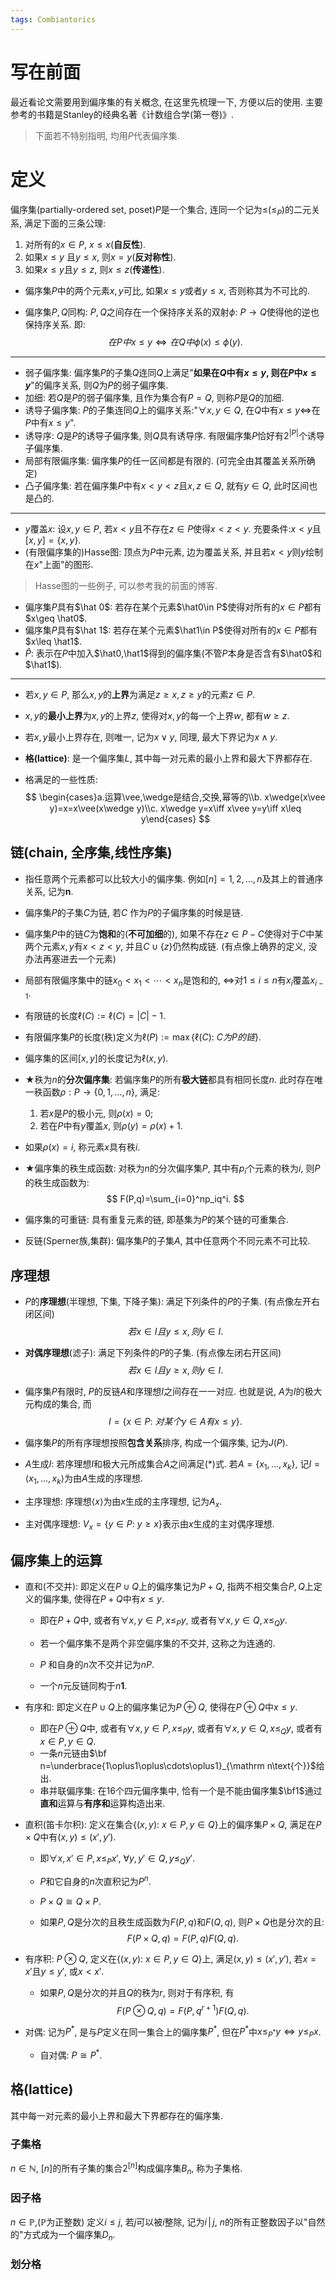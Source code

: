 ```yaml
---
tags: Combiantorics 
---
```


# 写在前面

最近看论文需要用到偏序集的有关概念, 在这里先梳理一下, 方便以后的使用. 主要参考的书籍是Stanley的经典名著《计数组合学(第一卷)》. 

>   下面若不特别指明, 均用$P$代表偏序集. 

# 定义

偏序集(partially-ordered set, poset)$P$是一个集合, 连同一个记为$\leq$($\leq_P$)的二元关系, 满足下面的三条公理:

1.   对所有的$x\in P$, $x\leq x$(**自反性**).
2.   如果$x\leq y$ 且$y\leq x$, 则$x=y$(**反对称性**).
3.   如果$x\leq y$且$y\leq z$, 则$x\leq z$(**传递性**).

-   偏序集$P$中的两个元素$x,y$可比, 如果$x\leq y$或者$y\leq x$, 否则称其为不可比的. 

-   偏序集$P,Q$同构:
    $P,Q$之间存在一个保持序关系的双射$\phi:\ P\longrightarrow Q$使得他的逆也保持序关系. 即:
    $$
    在P中x\leq y\iff 在Q中\phi(x)\leq\phi(y).
    $$



---

-   弱子偏序集: 偏序集$P$的子集$Q$连同$Q$上满足"**如果在$Q$中有$x\leq y$, 则在$P$中$x\leq y$**"的偏序关系, 则$Q$为$P$的弱子偏序集.
-   加细: 若$Q$是$P$的弱子偏序集, 且作为集合有$P=Q$, 则称$P$是$Q$的加细.
-   诱导子偏序集: $P$的子集连同$Q$上的偏序关系:"$\forall x,y\in Q$, 在$Q$中有$x\leq y\iff$在$P$中有$x\leq y$".
-   诱导序: $Q$是$P$的诱导子偏序集, 则$Q$具有诱导序. 有限偏序集$P$恰好有$2^{|P|}$个诱导子偏序集.
-   局部有限偏序集: 偏序集$P$的任一区间都是有限的. (可完全由其覆盖关系所确定)
-   凸子偏序集: 若在偏序集$P$中有$x<y<z$且$x,z\in Q$, 就有$y\in Q$, 此时区间也是凸的. 



---

-   $y$覆盖$x$: 设$x,y\in P$, 若$x<y$且不存在$z\in P$使得$x<z<y$. 充要条件:$x<y$且$[x,y]=\{x,y\}$.
-   (有限偏序集的)Hasse图: 顶点为$P$中元素, 边为覆盖关系, 并且若$x<y$则$y$绘制在$x$"上面"的图形. 

>   Hasse图的一些例子, 可以参考我的前面的博客. 

-   偏序集$P$具有$\hat 0$: 若存在某个元素$\hat0\in P$使得对所有的$x\in P$都有$x\geq \hat0$.
-   偏序集$P$具有$\hat 1$: 若存在某个元素$\hat1\in P$使得对所有的$x\in P$都有$x\leq \hat1$.
-   $\hat P$: 表示在$P$中加入$\hat0,\hat1$得到的偏序集(不管$P$本身是否含有$\hat0$和$\hat1$). 



---

-   若$x,y\in P$, 那么$x,y$的**上界**为满足$z\geq x,z\geq y$的元素$z\in P$. 

-   $x,y$的**最小上界**为$x,y$的上界$z$, 使得对$x,y$的每一个上界$w$, 都有$w\geq z$. 

-   若$x,y$最小上界存在, 则唯一, 记为$x\vee y$, 同理, 最大下界记为$x\wedge y$. 

-   **格(lattice)**: 是一个偏序集$L$, 其中每一对元素的最小上界和最大下界都存在. 

-   格满足的一些性质:
    $$
    \begin{cases}a.运算\vee,\wedge是结合,交换,幂等的\\b. x\wedge(x\vee y)=x=x\vee(x\wedge y)\\c. x\wedge y=x\iff x\vee y=y\iff x\leq y\end{cases}
    $$
    

## 链(chain, 全序集,线性序集)

-   指任意两个元素都可以比较大小的偏序集. 例如$[n]={1,2,...,n}$及其上的普通序关系, 记为$\mathbf {n}$. 

-   偏序集$P$的子集$C$为链, 若$C$ 作为$P$的子偏序集的时候是链.

-   偏序集$P$中的链$C$为**饱和**的(**不可加细**的), 如果不存在$z\in P-C$使得对于$C$中某两个元素$x,y$有$x<z<y$, 并且$C\cup\{z\}$仍然构成链. (有点像上确界的定义, 没办法再塞进去一个元素)

-   局部有限偏序集中的链$x_0<x_1<\cdots<x_n$是饱和的, $\iff$对$1\leq i\leq n$有$x_i$覆盖$x_{i-1}$. 

-   有限链的长度$\ell(C):=\ell(C)=|C|-1$.

-   有限偏序集$P$的长度(秩)定义为$\ell(P):=\max\{\ell(C):\ C为P的链\}$.

-   偏序集的区间$[x,y]$的长度记为$\ell(x,y)$.

-   $\bigstar$秩为$n$的**分次偏序集**: 若偏序集$P$的所有**极大链**都具有相同长度$n$. 此时存在唯一秩函数$\rho:P\longrightarrow\{0,1,...,n\}$, 满足:

    1.   若$x$是$P$的极小元, 则$\rho(x)=0$;
    2.   若在$P$中有$y$覆盖$x$, 则$\rho(y)=\rho(x)+1$.

-   如果$\rho(x)=i$, 称元素$x$具有秩$i$.

-   $\bigstar$偏序集的秩生成函数: 对秩为$n$的分次偏序集$P$, 其中有$p_i$个元素的秩为$i$, 则$P$的秩生成函数为:
    $$
    F(P,q)=\sum_{i=0}^np_iq^i.
    $$

-   偏序集的可重链: 具有重复元素的链, 即基集为$P$的某个链的可重集合. 

-   反链(Sperner族,集群): 偏序集$P$的子集$A$, 其中任意两个不同元素不可比较. 



## 序理想

-   $P$的**序理想**(半理想, 下集, 下降子集): 满足下列条件的$P$的子集. (有点像左开右闭区间)
    $$
    若x\in I 且 y\leq x, 则y\in I.
    $$

-   **对偶序理想**(滤子): 满足下列条件的$P$的子集. (有点像左闭右开区间)
    $$
    若x\in I 且 y\geq x, 则y\in I.
    $$

-   偏序集$P$有限时, $P$的反链$A$和序理想$I$之间存在一一对应. 
    也就是说, $A$为$I$的极大元构成的集合, 而
    $$
    I=\{x\in P:\ 对某个y\in A有x\leq y\}.\tag{*}
    $$

-   偏序集$P$的所有序理想按照**包含关系**排序, 构成一个偏序集, 记为$J(P)$.

-   $A$生成$I$: 若序理想$I$和极大元所成集合$A$之间满足$(*)$式. 若$A=\{x_1,...,x_k\}$, 记$I=\langle x_1,...,x_k\rangle$为由$A$生成的序理想. 

-   主序理想: 序理想$\langle x\rangle$为由$x$生成的主序理想, 记为$A_x$. 

-   主对偶序理想: $V_x=\{y\in P:\ y\geq x\}$表示由$x$生成的主对偶序理想.



## 偏序集上的运算

-   直和(不交并): 即定义在$P\cup Q$上的偏序集记为$P+Q$, 指两不相交集合$P,Q$上定义的偏序集, 使得在$P+Q$中有$x\leq y$. 

    -   即在$P+Q$中, 或者有$\forall x,y\in P,x\leq_P y$, 或者有$\forall x,y\in Q,x\leq_Q y$. 

    -   若一个偏序集不是两个非空偏序集的不交并, 这称之为连通的.
    -   $P$ 和自身的$n$次不交并记为$nP$.
    -   一个$n$元反链同构于$n\mathbf{1}$.

-   有序和: 即定义在$P\cup Q$上的偏序集记为$P\oplus Q$, 使得在$P\oplus Q$中$x\leq y$. 

    -   即在$P\oplus Q$中, 或者有$\forall x,y\in P,x\leq_P y$, 或者有$\forall x,y\in Q,x\leq_Q y$, 或者有$x\in P,y\in Q$.
    -   一条$n$元链由$\bf n=\underbrace{1\oplus1\oplus\cdots\oplus1}_{\mathrm n\text{个}}$给出.
    -   串并联偏序集: 在$16$个四元偏序集中, 恰有一个是不能由偏序集$\bf1$通过**直和**运算与**有序和**运算构造出来. 

-   直积(笛卡尔积): 定义在集合$\{(x,y):\ x\in P,y\in Q\}$上的偏序集$P\times Q$, 满足在$P\times Q$中有$(x,y)\leq (x',y')$.

    -   即$\forall x,x'\in P,x\leq_P x'$, $\forall y,y'\in Q,y\leq_Q y'$.

    -   $P$和它自身的$n$次直积记为$P^n$.

    -   $P\times Q\cong Q\times P$. 

    -   如果$P,Q$是分次的且秩生成函数为$F(P,q)$和$F(Q,q)$, 则$P\times Q$也是分次的且:
        $$
        F(P\times Q,q)=F(P,q)F(Q,q).
        $$
        

-   有序积: $P\otimes Q$, 定义在$\{(x,y):\ x\in P,y\in Q\}$上, 满足$(x,y)\leq (x',y')$, 若$x=x'$且$y\leq y'$, 或$x<x'$. 

    -   如果$P,Q$是分次的并且$Q$的秩为$r$, 则对于有序积, 有
        $$
        F(P\otimes Q,q)=F(P,q^{r+1})F(Q,q).
        $$
        

-   对偶: 记为${P^*}$, 是与$P$定义在同一集合上的偏序集$P^*$, 但在$P^*$中$x\leq_{P^*} y\iff y\leq_P x$. 

    -   自对偶: $P\cong P^*$. 

## 格(lattice)

其中每一对元素的最小上界和最大下界都存在的偏序集. 

### 子集格

$n\in \mathbb{N}$, $[n]$的所有子集的集合$2^{[n]}$构成偏序集$B_n$, 称为子集格. 







### 因子格

$n\in \mathbb P$,($\mathbb P$为正整数) 定义$i\leq j$, 若$j$可以被$i$整除, 记为$i\,|\,j$, $n$的所有正整数因子以"自然的"方式成为一个偏序集$D_n$.





### 划分格



